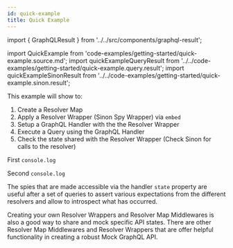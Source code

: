 ```yaml
---
id: quick-example
title: Quick Example
---
```


import { GraphQLResult } from '../../src/components/graphql-result';

import QuickExample from 'code-examples/getting-started/quick-example.source.md';
import quickExampleQueryResult from '../../code-examples/getting-started/quick-example.query.result';
import quickExampleSinonResult from '../../code-examples/getting-started/quick-example.sinon.result';

This example will show to:

1. Create a Resolver Map
2. Apply a Resolver Wrapper (Sinon Spy Wrapper) via `embed`
3. Setup a GraphQL Handler with the the Resolver Wrapper
4. Execute a Query using the GraphQL Handler
5. Check the state shared with the Resolver Wrapper (Check Sinon for calls to
   the resolver)

<QuickExample/>

First `console.log`
<GraphQLResult result={quickExampleQueryResult} />

Second `console.log`
<GraphQLResult result={quickExampleSinonResult} />

The spies that are made accessible via the handler `state` property are useful
after a set of queries to assert various expectations from the different
resolvers and allow to introspect what has occurred.

Creating your own Resolver Wrappers and Resolver Map Middlewares is also a good
way to share and mock specific API states. There are other Resolver Map
Middlewares and Resolver Wrappers that are offer helpful functionality in
creating a robust Mock GraphQL API.
